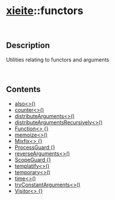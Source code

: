 # [xieite](./xieite.md)\:\:functors

&nbsp;

## Description
Utilities relating to functors and arguments

&nbsp;

## Contents
- [also\<\>\(\)](./namespaces/functors/also.md)
- [counter\<\>\(\)](./namespaces/functors/counter.md)
- [distributeArguments\<\>\(\)](./namespaces/functors/distribute_arguments.md)
- [distributeArgumentsRecursively\<\>\(\)](./namespaces/functors/distribute_arguments_recursively.md)
- [Function\<\> \{\}](./namespaces/functors/function.md)
- [memoize\<\>\(\)](./namespaces/functors/memoize.md)
- [Mixfix\<\> \{\}](./namespaces/functors/mixfix.md)
- [ProcessGuard \{\}](./namespaces/functors/process_guard.md)
- [reverseArguments\<\>\(\)](./namespaces/functors/reverse_arguments.md)
- [ScopeGuard \{\}](./namespaces/functors/scope_guard.md)
- [templatify\<\>\(\)](./namespaces/functors/templatify.md)
- [temporary\<\>\(\)](./namespaces/functors/temporary.md)
- [time\<\>\(\)](./namespaces/functors/time.md)
- [tryConstantArguments\<\>\(\)](./namespaces/functors/try_constant_arguments.md)
- [Visitor\<\> \{\}](./namespaces/functors/visitor.md)
